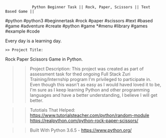                 Python Beginner Task || Rock, Paper, Scissors || Text Based Game ||
#python #python3 #beginnertask #rock #paper #scissors #text #based #game #adventure #create #python #game *#menu #library #games #example #code

Every day is a learning day.

    >> Project Title: 
Rock Paper Scissors Game in Python.

   >> Project Description: 
This project was created as part of assessment task for thed ongoing Full Stack Zuri Training/Internship program I'm privileged to participate in. Even though this wasn't as easy as I would haved loved it to be, I'm sure as I keep learning Python and other programming languages and have a better understanding, I believe I will get better.

   >> Tutotials That Helped:
   https://www.tutorialsteacher.com/python/random-module
   https://realpython.com/python-rock-paper-scissors/


   >> Built With
    Python 3.6.5 - https://www.python.org/
